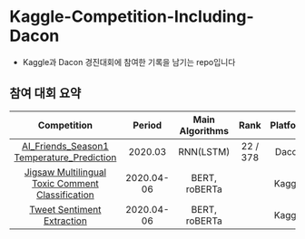 # Kaggle-Competition-Including-Dacon

- Kaggle과 Dacon 경진대회에 참여한 기록을 남기는 repo입니다





## 참여 대회 요약

|                         Competition                          |   Period   | Main Algorithms |   Rank   | Platform |
| :----------------------------------------------------------: | :--------: | :-------------: | :------: | :------: |
| [AI_Friends_Season1 Temperature_Prediction](https://github.com/BaekKyunShin/DACON_AI_Friends_Temperature_Prediction) |  2020.03   |    RNN(LSTM)    | 22 / 378 |  Dacon   |
| [Jigsaw Multilingual Toxic Comment Classification](https://github.com/BaekKyunShin/Kaggle-Competition-Including-Dacon/tree/master/Jigsaw_Multilingual_Toxic_Comment_Classification) | 2020.04-06 |  BERT, roBERTa  |          |  Kaggle  |
| [Tweet Sentiment Extraction](https://github.com/BaekKyunShin/Kaggle-Competition-Including-Dacon/tree/master/Tweet_Sentiment_Extraction) | 2020.04-06 |  BERT, roBERTa  |          |  Kaggle  |

